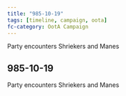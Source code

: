 ```yaml
---
title: "985-10-19"
tags: [timeline, campaign, oota]
fc-category: OotA Campaign
---
```

<span class='ob-timelines'
	data-date='985-10-19-00'
	data-title='Campaign: NAGA Adventures'
	data-class='orange'> Party encounters Shriekers and Manes </span>
## 985-10-19
Party encounters Shriekers and Manes
